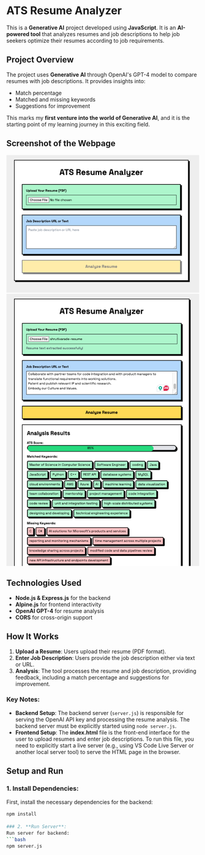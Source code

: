 # ATS Resume Analyzer

This is a **Generative AI** project developed using **JavaScript**. It is an **AI-powered tool** that analyzes resumes and job descriptions to help job seekers optimize their resumes according to job requirements.

## Project Overview

The project uses **Generative AI** through OpenAI's GPT-4 model to compare resumes with job descriptions. It provides insights into:
- Match percentage
- Matched and missing keywords
- Suggestions for improvement

This marks my **first venture into the world of Generative AI**, and it is the starting point of my learning journey in this exciting field.

## Screenshot of the Webpage
![Screenshot of the ATS Resume Analyzer webpage](images/input.png)
![Screenshot of the ATS Resume Analyzer webpage](images/output.png)

## Technologies Used
- **Node.js & Express.js** for the backend
- **Alpine.js** for frontend interactivity
- **OpenAI GPT-4** for resume analysis
- **CORS** for cross-origin support

## How It Works
1. **Upload a Resume**: Users upload their resume (PDF format).
2. **Enter Job Description**: Users provide the job description either via text or URL.
3. **Analysis**: The tool processes the resume and job description, providing feedback, including a match percentage and suggestions for improvement.

### Key Notes:
- **Backend Setup**: The backend server (`server.js`) is responsible for serving the OpenAI API key and processing the resume analysis. The backend server must be explicitly started using `node server.js`.
- **Frontend Setup**: The **index.html** file is the front-end interface for the user to upload resumes and enter job descriptions. To run this file, you need to explicitly start a live server (e.g., using VS Code Live Server or another local server tool) to serve the HTML page in the browser.

## Setup and Run

### 1. **Install Dependencies**:
   First, install the necessary dependencies for the backend:
   ```bash
   npm install

### 2. **Run Server**:
   Run server for backend:
   ```bash
   npm server.js

